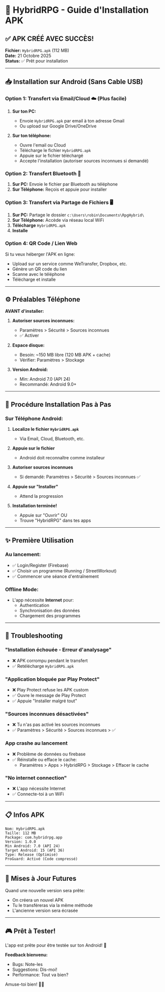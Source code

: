 # 📱 HybridRPG - Guide d'Installation APK

## ✅ APK CRÉÉ AVEC SUCCÈS!

**Fichier:** `HybridRPG.apk` (112 MB)  
**Date:** 21 Octobre 2025  
**Status:** ✅ Prêt pour installation

---

## 📥 Installation sur Android (Sans Cable USB)

### Option 1: Transfert via Email/Cloud ☁️ (Plus facile)

1. **Sur ton PC:**
   - Envoie `HybridRPG.apk` par email à ton adresse Gmail
   - Ou upload sur Google Drive/OneDrive

2. **Sur ton téléphone:**
   - Ouvre l'email ou Cloud
   - Télécharge le fichier `HybridRPG.apk`
   - Appuie sur le fichier téléchargé
   - Accepte l'installation (autoriser sources inconnues si demandé)

### Option 2: Transfert Bluetooth 📡

1. **Sur PC:** Envoie le fichier par Bluetooth au téléphone
2. **Sur Téléphone:** Reçois et appuie pour installer

### Option 3: Transfert via Partage de Fichiers 🖥️

1. **Sur PC:** Partage le dossier `c:\Users\robin\Documents\RpgHybrid\`
2. **Sur Téléphone:** Accède via réseau local WiFi
3. **Télécharge** `HybridRPG.apk`
4. **Installe**

### Option 4: QR Code / Lien Web

Si tu veux héberger l'APK en ligne:
- Upload sur un service comme WeTransfer, Dropbox, etc.
- Génère un QR code du lien
- Scanne avec le téléphone
- Télécharge et installe

---

## ⚙️ Préalables Téléphone

**AVANT d'installer:**

1. **Autoriser sources inconnues:**
   - Paramètres > Sécurité > Sources inconnues
   - ✅ Activer

2. **Espace disque:**
   - Besoin: ~150 MB libre (120 MB APK + cache)
   - Vérifier: Paramètres > Stockage

3. **Version Android:**
   - Min: Android 7.0 (API 24)
   - Recommandé: Android 9.0+

---

## 🎯 Procédure Installation Pas à Pas

### Sur Téléphone Android:

1. **Localize le fichier `HybridRPG.apk`**
   - Via Email, Cloud, Bluetooth, etc.

2. **Appuie sur le fichier**
   - Android doit reconnaître comme installeur

3. **Autoriser sources inconnues**
   - Si demandé: Paramètres > Sécurité > Sources inconnues ✅

4. **Appuie sur "Installer"**
   - Attend la progression

5. **Installation terminée!**
   - Appuie sur "Ouvrir" OU
   - Trouve "HybridRPG" dans tes apps

---

## ✨ Première Utilisation

### Au lancement:
- ✅ Login/Register (Firebase)
- ✅ Choisir un programme (Running / StreetWorkout)
- ✅ Commencer une séance d'entraînement

### Offline Mode:
- L'app nécessite **Internet** pour:
  - Authentication
  - Synchronisation des données
  - Chargement des programmes

---

## 🐛 Troubleshooting

### "Installation échouée - Erreur d'analysage"
- ❌ APK corrompu pendant le transfert
- ✅ Retélécharge `HybridRPG.apk`

### "Application bloquée par Play Protect"
- ❌ Play Protect refuse les APK custom
- ✅ Ouvre le message de Play Protect
- ✅ Appuie "Installer malgré tout"

### "Sources inconnues désactivées"
- ❌ Tu n'as pas activé les sources inconnues
- ✅ Paramètres > Sécurité > Sources inconnues > ✅

### App crashe au lancement
- ❌ Problème de données ou firebase
- ✅ Réinstalle ou efface le cache:
  - Paramètres > Apps > HybridRPG > Stockage > Effacer le cache

### "No internet connection"
- ❌ L'app nécessite Internet
- ✅ Connecte-toi à un WiFi

---

## 📋 Infos APK

```
Nom: HybridRPG.apk
Taille: 112 MB
Package: com.hybridrpg.app
Version: 1.0.0
Min Android: 7.0 (API 24)
Target Android: 15 (API 36)
Type: Release (Optimisé)
ProGuard: Activé (Code compressé)
```

---

## 🔄 Mises à Jour Futures

Quand une nouvelle version sera prête:
- On créera un nouvel APK
- Tu le transféreras via la même méthode
- L'ancienne version sera écrasée

---

## 🎮 Prêt à Tester!

L'app est prête pour être testée sur ton Android! 🚀

**Feedback bienvenu:**
- Bugs: Note-les
- Suggestions: Dis-moi!
- Performance: Tout va bien?

Amuse-toi bien! 💪🎯

